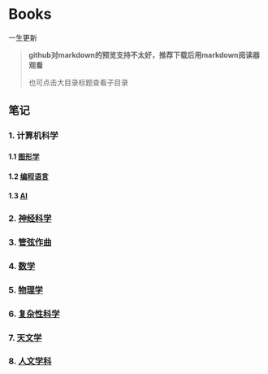 # Books

一生更新

> **github对markdown的预览支持不太好，推荐下载后用markdown阅读器观看**
>
> 也可点击大目录标题查看子目录

## 笔记

### 1. 计算机科学

#### 1.1 [图形学](ComputerScience/graphics/readme.md)

#### 1.2 [编程语言](ComputerScience/ProgrammingLanguage/readme.md)

#### 1.3 [AI](ComputerScience/AI/readme.md)

### 2. [神经科学](NeuroScience/readme.md)

### 3. [管弦作曲](OrchestralComposition/readme.md)

### 4. [数学](Math/readme.md)

### 5. [物理学](Physics/readme.md)

### 6. [复杂性科学](Complexity/readme.md)

### 7. [天文学](Astronomy/readme.md)

### 8. [人文学科](Humanities/readme.md)
